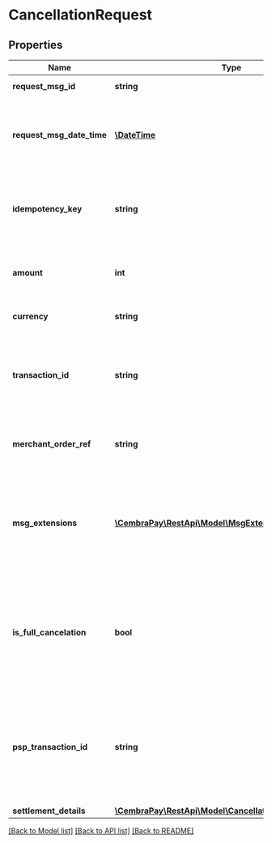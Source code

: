 # CancellationRequest

## Properties
Name | Type | Description | Notes
------------ | ------------- | ------------- | -------------
**request_msg_id** | **string** | Unique Id of the request | 
**request_msg_date_time** | [**\DateTime**](\DateTime.md) | DateTime of the request. ISO8601 Date with time in format &#x27;yyyy-MM-ddTHH:mm:ssZ&#x27;. | 
**idempotency_key** | **string** | Idempotency key, to unique identify operation and support consistent retries | [optional] 
**amount** | **int** | Amount must be in smallest money unit for the Currency (cents for CHF) | 
**currency** | **string** | Currency, ISO4217 3 letters | 
**transaction_id** | **string** | Id of Transaction. It is mandatory except the cases when Authorization was sent via the old API | [optional] 
**merchant_order_ref** | **string** | Order reference in Merchants system. Field value is not case-sensitive. | 
**msg_extensions** | [**\CembraPay\RestApi\Model\MsgExtension[]**](MsgExtension.md) | List of additional data entries. Only known Keys will be processed. Prior agreement with CembraPay required about data structure and usage | [optional] 
**is_full_cancelation** | **bool** | When &#x27;true&#x27; - all settlements will be canceled and unsettled amount released. Transaction goes to final state, no more requests expected | [optional] 
**psp_transaction_id** | **string** | Id of transaction in PSP system. Must be provided by PSP, when communication with api is made through PSP. Mandatory for CPMI payment method. | [optional] 
**settlement_details** | [**\CembraPay\RestApi\Model\CancellationSettlementDetails**](CancellationSettlementDetails.md) |  | [optional] 

[[Back to Model list]](../../README.md#documentation-for-models) [[Back to API list]](../../README.md#documentation-for-api-endpoints) [[Back to README]](../../README.md)

